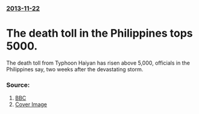 ### [2013-11-22](/news/2013/11/22/index.md)

# The death toll in the Philippines tops 5000. 

The death toll from Typhoon Haiyan has risen above 5,000, officials in the Philippines say, two weeks after the devastating storm.


### Source:

1. [BBC](http://www.bbc.co.uk/news/world-asia-25051606)
1. [Cover Image](http://ichef.bbci.co.uk/news/1024/media/images/71274000/jpg/_71274910_71274909.jpg)
